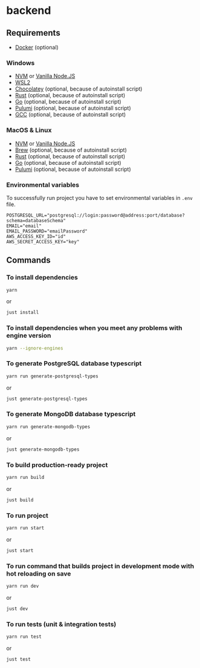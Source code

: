 # backend

## Requirements

- [Docker](https://www.docker.com/) (optional)

### Windows

- [NVM](https://github.com/coreybutler/nvm-windows) or [Vanilla Node.JS](https://nodejs.dev/en/)
- [WSL2](https://learn.microsoft.com/en-us/windows/wsl/install)
- [Chocolatey](https://chocolatey.org/) (optional, because of autoinstall script)
- [Rust](https://www.rust-lang.org/tools/install) (optional, because of autoinstall script)
- [Go](https://community.chocolatey.org/packages/golang) (optional, because of autoinstall script)
- [Pulumi](https://community.chocolatey.org/packages/pulumi) (optional, because of autoinstall script)
- [GCC](https://community.chocolatey.org/packages/mingw) (optional, because of autoinstall script)

### MacOS & Linux

- [NVM](https://github.com/nvm-sh/nvm) or [Vanilla Node.JS](https://nodejs.dev/en/)
- [Brew](https://brew.sh/) (optional, because of autoinstall script)
- [Rust](https://formulae.brew.sh/formula/rustup-init) (optional, because of autoinstall script)
- [Go](https://formulae.brew.sh/formula/go) (optional, because of autoinstall script)
- [Pulumi](https://formulae.brew.sh/formula/pulumi) (optional, because of autoinstall script)

### Environmental variables

To successfully run project you have to set environmental variables in `.env` file.

```env
POSTGRESQL_URL="postgresql://login:password@address:port/database?schema=databaseSchema"
EMAIL="email"
EMAIL_PASSWORD="emailPassword"
AWS_ACCESS_KEY_ID="id"
AWS_SECRET_ACCESS_KEY="key"
```

## Commands

### To install dependencies

```sh
yarn
```

or

```sh
just install
```

### To install dependencies when you meet any problems with engine version

```sh
yarn --ignore-engines
```

### To generate PostgreSQL database typescript

```sh
yarn run generate-postgresql-types
```

or

```sh
just generate-postgresql-types
```

### To generate MongoDB database typescript

```sh
yarn run generate-mongodb-types
```

or

```sh
just generate-mongodb-types
```

### To build production-ready project

```sh
yarn run build
```

or

```sh
just build
```

### To run project

```sh
yarn run start
```

or

```sh
just start
```

### To run command that builds project in development mode with hot reloading on save

```sh
yarn run dev
```

or

```sh
just dev
```

### To run tests (unit & integration tests)

```sh
yarn run test
```

or

```sh
just test
```
